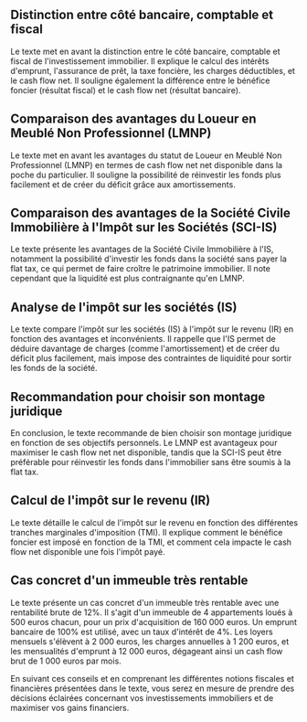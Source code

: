 ## Distinction entre côté bancaire, comptable et fiscal
Le texte met en avant la distinction entre le côté bancaire, comptable et fiscal de l'investissement immobilier. Il explique le calcul des intérêts d'emprunt, l'assurance de prêt, la taxe foncière, les charges déductibles, et le cash flow net. Il souligne également la différence entre le bénéfice foncier (résultat fiscal) et le cash flow net (résultat bancaire).

## Comparaison des avantages du Loueur en Meublé Non Professionnel (LMNP)
Le texte met en avant les avantages du statut de Loueur en Meublé Non Professionnel (LMNP) en termes de cash flow net net disponible dans la poche du particulier. Il souligne la possibilité de réinvestir les fonds plus facilement et de créer du déficit grâce aux amortissements.

## Comparaison des avantages de la Société Civile Immobilière à l'Impôt sur les Sociétés (SCI-IS)
Le texte présente les avantages de la Société Civile Immobilière à l'IS, notamment la possibilité d'investir les fonds dans la société sans payer la flat tax, ce qui permet de faire croître le patrimoine immobilier. Il note cependant que la liquidité est plus contraignante qu'en LMNP.

## Analyse de l'impôt sur les sociétés (IS)
Le texte compare l'impôt sur les sociétés (IS) à l'impôt sur le revenu (IR) en fonction des avantages et inconvénients. Il rappelle que l'IS permet de déduire davantage de charges (comme l'amortissement) et de créer du déficit plus facilement, mais impose des contraintes de liquidité pour sortir les fonds de la société.

## Recommandation pour choisir son montage juridique
En conclusion, le texte recommande de bien choisir son montage juridique en fonction de ses objectifs personnels. Le LMNP est avantageux pour maximiser le cash flow net net disponible, tandis que la SCI-IS peut être préférable pour réinvestir les fonds dans l'immobilier sans être soumis à la flat tax.

## Calcul de l'impôt sur le revenu (IR)
Le texte détaille le calcul de l'impôt sur le revenu en fonction des différentes tranches marginales d'imposition (TMI). Il explique comment le bénéfice foncier est imposé en fonction de la TMI, et comment cela impacte le cash flow net disponible une fois l'impôt payé.

## Cas concret d'un immeuble très rentable
Le texte présente un cas concret d'un immeuble très rentable avec une rentabilité brute de 12%. Il s'agit d'un immeuble de 4 appartements loués à 500 euros chacun, pour un prix d'acquisition de 160 000 euros. Un emprunt bancaire de 100% est utilisé, avec un taux d'intérêt de 4%. Les loyers mensuels s'élèvent à 2 000 euros, les charges annuelles à 1 200 euros, et les mensualités d'emprunt à 12 000 euros, dégageant ainsi un cash flow brut de 1 000 euros par mois. 

En suivant ces conseils et en comprenant les différentes notions fiscales et financières présentées dans le texte, vous serez en mesure de prendre des décisions éclairées concernant vos investissements immobiliers et de maximiser vos gains financiers.